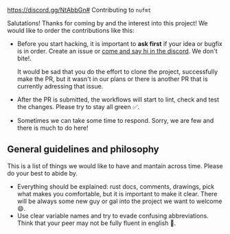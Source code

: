 https://discord.gg/NtAbbGn# Contributing to `nufmt`

Salutations! Thanks for coming by and the interest into this project!
We would like to order the contributions like this:

- Before you start hacking, it is important to **ask first** if your idea or bugfix is in order. Create an issue or [come and say hi in the discord](https://discord.gg/NtAbbGn). We don't bite!.

  It would be sad that you do the effort to clone the project, successfully make the PR, but it wasn't in our plans or there is another PR that is currently adressing that issue.

- After the PR is submitted, the workflows will start to lint, check and test the changes. Please try to stay all green ✅.
- Sometimes we can take some time to respond. Sorry, we are few and there is much to do here!

## General guidelines and philosophy

This is a list of things we would like to have and mantain across time. Please do your best to abide by.

- Everything should be explained: rust docs, comments, drawings, pick what makes you comfortable, but it is important to make it clear. There will be always some new guy or gal into the project we want to welcome 😄.
- Use clear variable names and try to evade confusing abbreviations. Think that your peer may not be fully fluent in english 💬.
